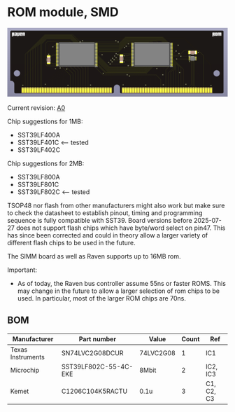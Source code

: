 
# ROM module, SMD

![Alt text](images/render.png?raw=true "")

Current revision: [A0](a0/)

Chip suggestions for 1MB:
* SST39LF400A
* SST39LF401C  <-- tested
* SST39LF402C

Chip suggestions for 2MB:
* SST39LF800A
* SST39LF801C
* SST39LF802C  <-- tested


TSOP48 nor flash from other manufacturers might also work but make sure to check the datasheet to establish pinout, timing and programming sequence is fully compatible with SST39.
Board versions before 2025-07-27 does not support flash chips which have byte/word select on pin47. This has since been corrected and could in theory allow a larger variety of different flash chips to be used in the future.

The SIMM board as well as Raven supports up to 16MB rom.

Important:

- As of today, the Raven bus controller assume 55ns or faster ROMS.
This may change in the future to allow a larger selection of rom chips to be used.
In particular, most of the larger ROM chips are 70ns.


## BOM

| Manufacturer          | Part number                 | Value       | Count | Ref                                   |
|-----------------------|-----------------------------|-------------|-------|---------------------------------------|
| Texas Instruments     | SN74LVC2G08DCUR             | 74LVC2G08   | 1     | IC1                                   |
| Microchip             | SST39LF802C-55-4C-EKE       | 8Mbit       | 2     | IC2, IC3                              |
| Kemet                 | C1206C104K5RACTU            | 0.1u        | 3     | C1, C2, C3                            |



